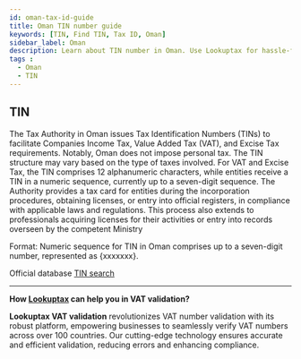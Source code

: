 ```yaml
---
id: oman-tax-id-guide
title: Oman TIN number guide
keywords: [TIN, Find TIN, Tax ID, Oman]
sidebar_label: Oman
description: Learn about TIN number in Oman. Use Lookuptax for hassle-free tax id validation in Oman and other 100+ countries
tags : 
  - Oman
  - TIN
---
```


## TIN

The Tax Authority in Oman issues Tax Identification Numbers (TINs) to facilitate Companies Income Tax, Value Added Tax (VAT), and Excise Tax requirements. Notably, Oman does not impose personal tax. The TIN structure may vary based on the type of taxes involved. For VAT and Excise Tax, the TIN comprises 12 alphanumeric characters, while entities receive a TIN in a numeric sequence, currently up to a seven-digit sequence. The Authority provides a tax card for entities during the incorporation procedures, obtaining licenses, or entry into official registers, in compliance with applicable laws and regulations. This process also extends to professionals acquiring licenses for their activities or entry into records overseen by the competent Ministry

Format: Numeric sequence for TIN in Oman comprises up to a seven-digit number, represented as {xxxxxxx}.

Official database [TIN search](https://tms.taxoman.gov.om/portal/web/taxportal/tax-data-validation)

----
**How [Lookuptax](https://lookuptax.com/) can help you in VAT validation?**

**Lookuptax VAT validation** revolutionizes VAT number validation with its robust platform, empowering businesses to seamlessly verify VAT numbers across over 100 countries. Our cutting-edge technology ensures accurate and efficient validation, reducing errors and enhancing compliance.
